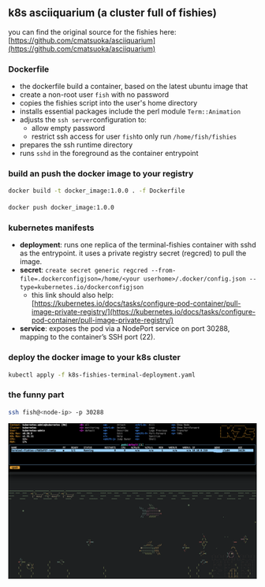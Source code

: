 ## k8s asciiquarium (a cluster full of fishies)

you can find the original source for the fishies here:
[https://github.com/cmatsuoka/asciiquarium](https://github.com/cmatsuoka/asciiquarium)

### Dockerfile
- the dockerfile build a container, based on the latest ubuntu image that
- create a non-root user `fish` with no password
- copies the fishies script into the user's home directory
- installs essential packages include the perl module `Term::Animation`
- adjusts the `ssh server`configuration to:
    - allow empty password
    - restrict ssh access for user `fish`to only run `/home/fish/fishies`
- prepares the ssh runtime directory
- runs `sshd` in the foreground as the container entrypoint

### build an push the docker image to your registry
```bash
docker build -t docker_image:1.0.0 . -f Dockerfile

docker push docker_image:1.0.0
```

### kubernetes manifests
- **deployment**: runs one replica of the terminal-fishies container with sshd
as the entrypoint. it uses a private registry secret (regcred) to pull the
image.
- **secret**: `create secret generic regcred --from-file=.dockerconfigjson=/home/<your userhome>/.docker/config.json --type=kubernetes.io/dockerconfigjson`
    - this link should also help: [https://kubernetes.io/docs/tasks/configure-pod-container/pull-image-private-registry/](https://kubernetes.io/docs/tasks/configure-pod-container/pull-image-private-registry/)
- **service**: exposes the pod via a NodePort service on port 30288, mapping to
the container’s SSH port (22).

### deploy the docker image to your k8s cluster
```bash
kubectl apply -f k8s-fishies-terminal-deployment.yaml
```

### the funny part

```bash
ssh fish@<node-ip> -p 30288
```

![Screenshot](screenshot.png)
